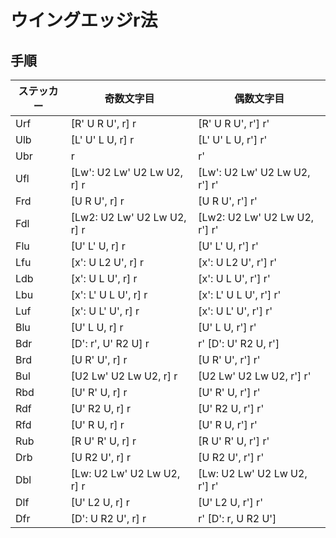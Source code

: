 # ウイングエッジr法

## 手順
|ステッカー|奇数文字目|偶数文字目
|---|---|---|
|Urf|[R' U R U', r] r|[R' U R U', r'] r'|
|Ulb|[L' U' L U, r] r|[L' U' L U, r'] r'|
|Ubr|r|r'|
|Ufl|[Lw': U2 Lw' U2 Lw U2, r] r|[Lw': U2 Lw' U2 Lw U2, r'] r'|
|Frd|[U R U', r] r|[U R U', r'] r'|
|Fdl|[Lw2: U2 Lw' U2 Lw U2, r] r|[Lw2: U2 Lw' U2 Lw U2, r'] r'|
|Flu|[U' L' U, r] r|[U' L' U, r'] r'|
|Lfu|[x': U L2 U', r] r|[x': U L2 U', r'] r'|
|Ldb|[x': U L U', r] r|[x': U L U', r'] r'|
|Lbu|[x': L' U L U', r] r|[x': L' U L U', r'] r'|
|Luf|[x': U L' U', r] r|[x': U L' U', r'] r'|
|Blu|[U' L U, r] r|[U' L U, r'] r'|
|Bdr|[D': r', U' R2 U] r|r' [D': U' R2 U, r']|
|Brd|[U R' U', r] r|[U R' U', r'] r'|
|Bul|[U2 Lw' U2 Lw U2, r] r|[U2 Lw' U2 Lw U2, r'] r'|
|Rbd|[U' R' U, r] r|[U' R' U, r'] r'|
|Rdf|[U' R2 U, r] r|[U' R2 U, r'] r'|
|Rfd|[U' R U, r] r|[U' R U, r'] r'|
|Rub|[R U' R' U, r] r|[R U' R' U, r'] r'|
|Drb|[U R2 U', r] r|[U R2 U', r'] r'|
|Dbl|[Lw: U2 Lw' U2 Lw U2, r] r|[Lw: U2 Lw' U2 Lw U2, r'] r'|
|Dlf|[U' L2 U, r] r|[U' L2 U, r'] r'|
|Dfr|[D': U R2 U', r] r|r' [D': r, U R2 U']|
